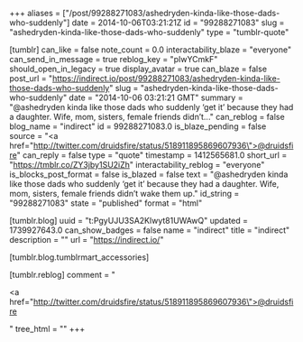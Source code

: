 +++
aliases = ["/post/99288271083/ashedryden-kinda-like-those-dads-who-suddenly"]
date = 2014-10-06T03:21:21Z
id = "99288271083"
slug = "ashedryden-kinda-like-those-dads-who-suddenly"
type = "tumblr-quote"

[tumblr]
can_like = false
note_count = 0.0
interactability_blaze = "everyone"
can_send_in_message = true
reblog_key = "pIwYCmkF"
should_open_in_legacy = true
display_avatar = true
can_blaze = false
post_url = "https://indirect.io/post/99288271083/ashedryden-kinda-like-those-dads-who-suddenly"
slug = "ashedryden-kinda-like-those-dads-who-suddenly"
date = "2014-10-06 03:21:21 GMT"
summary = "@ashedryden kinda like those dads who suddenly ‘get it’ because they had a daughter. Wife, mom, sisters, female friends didn’t..."
can_reblog = false
blog_name = "indirect"
id = 99288271083.0
is_blaze_pending = false
source = "<a href=\"http://twitter.com/druidsfire/status/518911895869607936\">@druidsfire</a>"
can_reply = false
type = "quote"
timestamp = 1412565681.0
short_url = "https://tmblr.co/ZY3jby1SU2iZh"
interactability_reblog = "everyone"
is_blocks_post_format = false
is_blazed = false
text = "@ashedryden kinda like those dads who suddenly &lsquo;get it&rsquo; because they had a daughter. Wife, mom, sisters, female friends didn&rsquo;t wake them up."
id_string = "99288271083"
state = "published"
format = "html"

[tumblr.blog]
uuid = "t:PgyUJU3SA2Klwyt81UWAwQ"
updated = 1739927643.0
can_show_badges = false
name = "indirect"
title = "indirect"
description = ""
url = "https://indirect.io/"

[tumblr.blog.tumblrmart_accessories]

[tumblr.reblog]
comment = "<p><a href=\"http://twitter.com/druidsfire/status/518911895869607936\">@druidsfire</a></p>"
tree_html = ""
+++
